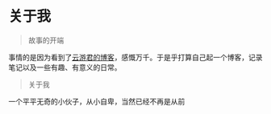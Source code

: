 # 关于我

> 故事的开端

事情的是因为看到了[云游君的博客](https://www.yunyoujun.cn/about)，感慨万千。于是乎打算自己起一个博客，记录笔记以及一些有趣、有意义的日常。  

> 关于我  

一个平平无奇的小伙子，从小自卑，当然已经不再是从前



